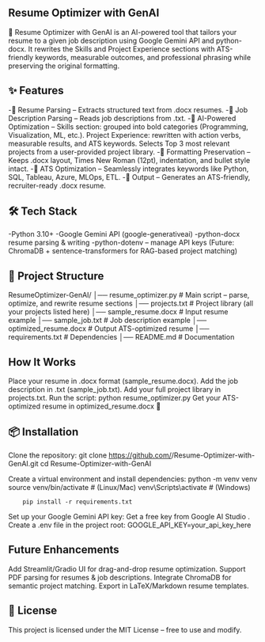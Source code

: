 ## Resume Optimizer with GenAI

🚀 Resume Optimizer with GenAI is an AI-powered tool that tailors your resume to a given job description using Google Gemini API and python-docx.
It rewrites the Skills and Project Experience sections with ATS-friendly keywords, measurable outcomes, and professional phrasing while preserving the original formatting.

## ✨ Features
   -📂 Resume Parsing – Extracts structured text from .docx resumes.
   -📄 Job Description Parsing – Reads job descriptions from .txt.
   -🤖 AI-Powered Optimization –
        Skills section: grouped into bold categories (Programming, Visualization, ML, etc.).
        Project Experience: rewritten with action verbs, measurable results, and ATS keywords.
        Selects Top 3 most relevant projects from a user-provided project library.
   -🎨 Formatting Preservation – Keeps .docx layout, Times New Roman (12pt), indentation, and bullet style intact.
   -🔑 ATS Optimization – Seamlessly integrates keywords like Python, SQL, Tableau, Azure, MLOps, ETL.
   -📝 Output – Generates an ATS-friendly, recruiter-ready .docx resume.

## 🛠️ Tech Stack

-Python 3.10+
-Google Gemini API
 (google-generativeai)
-python-docx
   resume parsing & writing
-python-dotenv – manage API keys
(Future: ChromaDB + sentence-transformers for RAG-based project matching)

## 📂 Project Structure
ResumeOptimizer-GenAI/
│── resume_optimizer.py      # Main script – parse, optimize, and rewrite resume sections
│── projects.txt             # Project library (all your projects listed here)
│── sample_resume.docx       # Input resume example
│── sample_job.txt           # Job description example
│── optimized_resume.docx    # Output ATS-optimized resume
│── requirements.txt         # Dependencies
│── README.md                # Documentation


## How It Works

Place your resume in .docx format (sample_resume.docx).
Add the job description in .txt (sample_job.txt).
Add your full project library in projects.txt.
Run the script:
python resume_optimizer.py
Get your ATS-optimized resume in optimized_resume.docx 🎉

## 📦 Installation

Clone the repository:
       git clone https://github.com/<your-username>/Resume-Optimizer-with-GenAI.git
       cd Resume-Optimizer-with-GenAI

Create a virtual environment and install dependencies:
        python -m venv venv
        source venv/bin/activate   # (Linux/Mac)
        venv\Scripts\activate      # (Windows)

        pip install -r requirements.txt

Set up your Google Gemini API key:
        Get a free key from Google AI Studio
.       Create a .env file in the project root:
                                       GOOGLE_API_KEY=your_api_key_here

## Future Enhancements

 Add Streamlit/Gradio UI for drag-and-drop resume optimization.
 Support PDF parsing for resumes & job descriptions.
 Integrate ChromaDB for semantic project matching.
 Export in LaTeX/Markdown resume templates.

 ## 📜 License

This project is licensed under the MIT License – free to use and modify.
